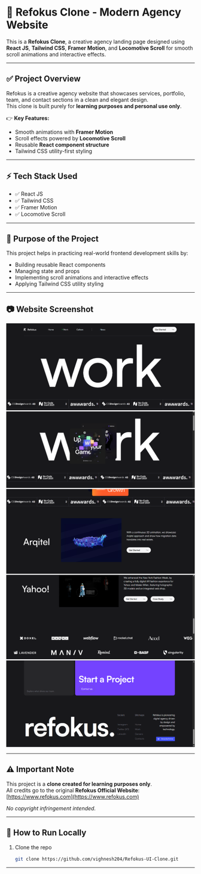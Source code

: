 # 🌟 Refokus Clone - Modern Agency Website

This is a **Refokus Clone**, a creative agency landing page designed using **React JS**, **Tailwind CSS**, **Framer Motion**, and **Locomotive Scroll** for smooth scroll animations and interactive effects.

---

## ✅ Project Overview

Refokus is a creative agency website that showcases services, portfolio, team, and contact sections in a clean and elegant design.  
This clone is built purely for **learning purposes and personal use only**.

👉 **Key Features:**
- Smooth animations with **Framer Motion**  
- Scroll effects powered by **Locomotive Scroll**  
- Reusable **React component structure**  
- Tailwind CSS utility-first styling

---

## ⚡ Tech Stack Used

- ✅ React JS  
- ✅ Tailwind CSS  
- ✅ Framer Motion  
- ✅ Locomotive Scroll

---

## 🎯 Purpose of the Project

This project helps in practicing real-world frontend development skills by:
- Building reusable React components  
- Managing state and props  
- Implementing scroll animations and interactive effects  
- Applying Tailwind CSS utility styling

---

## 📷 Website Screenshot

<div align="center">

![Website Screenshot](public/Pics/work.png)
![Website Screenshot](public/Pics/anime.png)
![Website Screenshot](public/Pics/main.png)
![Website Screenshot](public/Pics/marquee.png)
![Website Screenshot](public/Pics/Footer.png)

</div>

---

## ⚠️ Important Note

This project is a **clone created for learning purposes only**.  
All credits go to the original **Refokus Official Website**:  
[https://www.refokus.com](https://www.refokus.com)

_No copyright infringement intended._

---

## 🚀 How to Run Locally

1. Clone the repo  
   ```bash
   git clone https://github.com/vighnesh204/Refokus-UI-Clone.git


---


